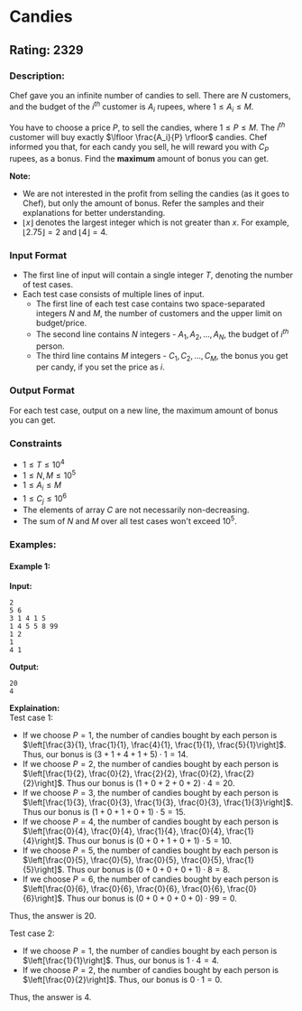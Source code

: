 # Candies
## Rating: 2329
### Description:
Chef gave you an infinite number of candies to sell. There are $N$ customers, and the budget of the $i^{th}$ customer is $A_i$ rupees, where $1 \leq A_i \leq M$.

You have to choose a price $P$, to sell the candies, where $1 \leq P \leq M$.
The $i^{th}$ customer will buy exactly $\lfloor \frac{A_i}{P} \rfloor$ candies.
Chef informed you that, for each candy you sell, he will reward you with $C_P$ rupees, as a bonus. Find the $\textbf{maximum}$ amount of bonus you can get.

$\textbf{Note:}$

*   We are not interested in the profit from selling the candies (as it goes to Chef), but only the amount of bonus. Refer the samples and their explanations for better understanding.
*   $\lfloor x \rfloor$ denotes the largest integer which is not greater than $x$. For example, $\lfloor 2.75 \rfloor = 2$ and $\lfloor 4 \rfloor = 4$.

### Input Format

*   The first line of input will contain a single integer $T$, denoting the number of test cases.
*   Each test case consists of multiple lines of input.
    *   The first line of each test case contains two space-separated integers $N$ and $M$, the number of customers and the upper limit on budget/price.
    *   The second line contains $N$ integers - $A_1, A_2, \ldots, A_N$, the budget of $i^{th}$ person.
    *   The third line contains $M$ integers - $C_1, C_2, \ldots, C_M$, the bonus you get per candy, if you set the price as $i$.

### Output Format

For each test case, output on a new line, the maximum amount of bonus you can get.

### Constraints

* $1 \le T \le 10^{4}$
* $1 \le N, M \le 10^{5}$
* $1 \le A_{i} \le M$
* $1 \le C_{j} \le 10^{6}$
* The elements of array $C$ are not necessarily non-decreasing.
* The sum of $N$ and $M$ over all test cases won't exceed $10^{5}$.

### Examples:
#### Example 1:
**Input:**
```
2
5 6
3 1 4 1 5
1 4 5 5 8 99
1 2
1
4 1
```
**Output:**
```
20
4
```
**Explaination:**  
Test case 1:  
- If we choose $P = 1$, the number of candies bought by each person is $\left[\frac{3}{1}, \frac{1}{1}, \frac{4}{1}, \frac{1}{1}, \frac{5}{1}\right]$. Thus, our bonus is $(3+1+4+1+5) \cdot 1 = 14$.
- If we choose $P = 2$, the number of candies bought by each person is $\left[\frac{1}{2}, \frac{0}{2}, \frac{2}{2}, \frac{0}{2}, \frac{2}{2}\right]$. Thus our bonus is $(1+0+2+0+2) \cdot 4 = 20$.
- If we choose $P = 3$, the number of candies bought by each person is $\left[\frac{1}{3}, \frac{0}{3}, \frac{1}{3}, \frac{0}{3}, \frac{1}{3}\right]$. Thus our bonus is $(1+0+1+0+1) \cdot 5 = 15$.
- If we choose $P = 4$, the number of candies bought by each person is $\left[\frac{0}{4}, \frac{0}{4}, \frac{1}{4}, \frac{0}{4}, \frac{1}{4}\right]$. Thus our bonus is $(0+0+1+0+1) \cdot 5 = 10$.
- If we choose $P = 5$, the number of candies bought by each person is $\left[\frac{0}{5}, \frac{0}{5}, \frac{0}{5}, \frac{0}{5}, \frac{1}{5}\right]$. Thus our bonus is $(0+0+0+0+1) \cdot 8 = 8$.
- If we choose $P = 6$, the number of candies bought by each person is $\left[\frac{0}{6}, \frac{0}{6}, \frac{0}{6}, \frac{0}{6}, \frac{0}{6}\right]$. Thus our bonus is $(0+0+0+0+0) \cdot 99 = 0$.

Thus, the answer is 20.

Test case 2:  
- If we choose $P = 1$, the number of candies bought by each person is $\left[\frac{1}{1}\right]$. Thus, our bonus is $1 \cdot 4 = 4$.
- If we choose $P = 2$, the number of candies bought by each person is $\left[\frac{0}{2}\right]$. Thus, our bonus is $0 \cdot 1 = 0$.

Thus, the answer is 4.